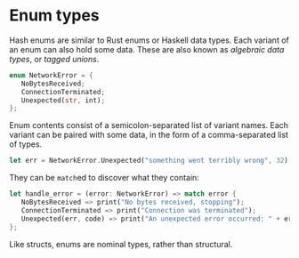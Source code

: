 # Enum types

Hash enums are similar to Rust enums or Haskell data types.
Each variant of an enum can also hold some data.
These are also known as *algebraic data types*, or *tagged unions*.

```rust
enum NetworkError = {
   NoBytesReceived;
   ConnectionTerminated;
   Unexpected(str, int);
};
```

Enum contents consist of a semicolon-separated list of variant names.
Each variant can be paired with some data, in the form of a comma-separated list of types.

```rust
let err = NetworkError.Unexpected("something went terribly wrong", 32);
```

They can be `match`ed to discover what they contain:

```rust
let handle_error = (error: NetworkError) => match error {
   NoBytesReceived => print("No bytes received, stopping");
   ConnectionTerminated => print("Connection was terminated");
   Unexpected(err, code) => print("An unexpected error occurred: " + err + " (" + conv(code) + ") ");
};
```

Like structs, enums are nominal types, rather than structural.
